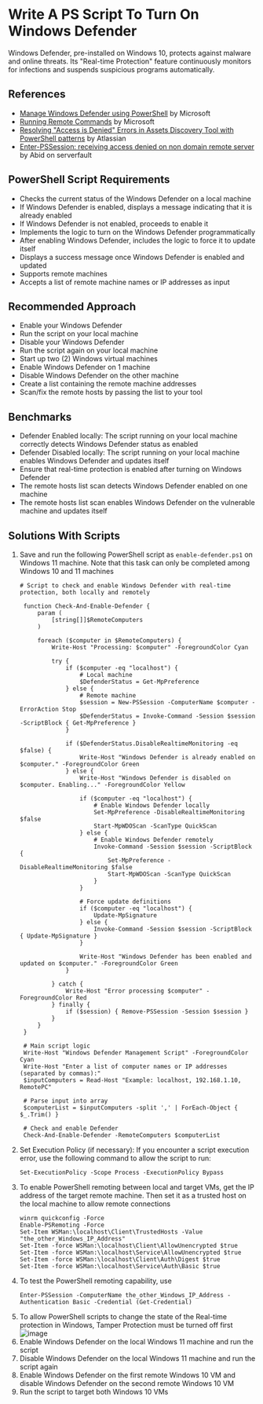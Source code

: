 # Write A PS Script To Turn On Windows Defender
Windows Defender, pre-installed on Windows 10, protects against malware and online threats. Its "Real-time Protection" feature continuously monitors for infections and suspends suspicious programs automatically.


## References
- [Manage Windows Defender using PowerShell](https://learn.microsoft.com/en-us/archive/technet-wiki/52251.manage-windows-defender-using-powershell) by Microsoft
- [Running Remote Commands](https://learn.microsoft.com/en-us/powershell/scripting/security/remoting/running-remote-commands?view=powershell-7.4&viewFallbackFrom=powershell-7) by Microsoft
- [Resolving "Access is Denied" Errors in Assets Discovery Tool with PowerShell patterns](https://confluence.atlassian.com/jirakb/resolving-access-is-denied-errors-in-assets-discovery-tool-with-powershell-patterns-1402421369.html) by Atlassian
- [Enter-PSSession: receiving access denied on non domain remote server](https://serverfault.com/questions/1117959/enter-pssession-receiving-access-denied-on-non-domain-remote-server) by Abid on serverfault
  

## PowerShell Script Requirements
- Checks the current status of the Windows Defender on a local machine
- If Windows Defender is enabled, displays a message indicating that it is already enabled
- If Windows Defender is not enabled, proceeds to enable it
- Implements the logic to turn on the Windows Defender programmatically
- After enabling Windows Defender, includes the logic to force it to update itself
- Displays a success message once Windows Defender is enabled and updated
- Supports remote machines
- Accepts a list of remote machine names or IP addresses as input



## Recommended Approach
- Enable your Windows Defender
- Run the script on your local machine
- Disable your Windows Defender
- Run the script again on your local machine
- Start up two (2) Windows virtual machines
- Enable Windows Defender on 1 machine
- Disable Windows Defender on the other machine
- Create a list containing the remote machine addresses
- Scan/fix the remote hosts by passing the list to your tool


## Benchmarks
- Defender Enabled locally: The script running on your local machine correctly detects Windows Defender status as enabled
- Defender Disabled locally: The script running on your local machine enables Windows Defender and updates itself
- Ensure that real-time protection is enabled after turning on Windows Defender
- The remote hosts list scan detects Windows Defender enabled on one machine
- The remote hosts list scan enables Windows Defender on the vulnerable machine and updates itself


## Solutions With Scripts
1. Save and run the following PowerShell script as `enable-defender.ps1` on Windows 11 machine. Note that this task can only be completed among Windows 10 and 11 machines
   ```
   # Script to check and enable Windows Defender with real-time protection, both locally and remotely

    function Check-And-Enable-Defender {
        param (
            [string[]]$RemoteComputers
        )
    
        foreach ($computer in $RemoteComputers) {
            Write-Host "Processing: $computer" -ForegroundColor Cyan
    
            try {
                if ($computer -eq "localhost") {
                    # Local machine
                    $DefenderStatus = Get-MpPreference
                } else {
                    # Remote machine
                    $session = New-PSSession -ComputerName $computer -ErrorAction Stop
                    $DefenderStatus = Invoke-Command -Session $session -ScriptBlock { Get-MpPreference }
                }
    
                if ($DefenderStatus.DisableRealtimeMonitoring -eq $false) {
                    Write-Host "Windows Defender is already enabled on $computer." -ForegroundColor Green
                } else {
                    Write-Host "Windows Defender is disabled on $computer. Enabling..." -ForegroundColor Yellow
    
                    if ($computer -eq "localhost") {
                        # Enable Windows Defender locally
                        Set-MpPreference -DisableRealtimeMonitoring $false
                        Start-MpWDOScan -ScanType QuickScan
                    } else {
                        # Enable Windows Defender remotely
                        Invoke-Command -Session $session -ScriptBlock { 
                            Set-MpPreference -DisableRealtimeMonitoring $false
                            Start-MpWDOScan -ScanType QuickScan
                        }
                    }
    
                    # Force update definitions
                    if ($computer -eq "localhost") {
                        Update-MpSignature
                    } else {
                        Invoke-Command -Session $session -ScriptBlock { Update-MpSignature }
                    }
    
                    Write-Host "Windows Defender has been enabled and updated on $computer." -ForegroundColor Green
                }
    
            } catch {
                Write-Host "Error processing $computer" -ForegroundColor Red
            } finally {
                if ($session) { Remove-PSSession -Session $session }
            }
        }
    }
    
    # Main script logic
    Write-Host "Windows Defender Management Script" -ForegroundColor Cyan
    Write-Host "Enter a list of computer names or IP addresses (separated by commas):"
    $inputComputers = Read-Host "Example: localhost, 192.168.1.10, RemotePC"
    
    # Parse input into array
    $computerList = $inputComputers -split ',' | ForEach-Object { $_.Trim() }
    
    # Check and enable Defender
    Check-And-Enable-Defender -RemoteComputers $computerList
   ```
2. Set Execution Policy (if necessary): If you encounter a script execution error, use the following command to allow the script to run:
   ```
   Set-ExecutionPolicy -Scope Process -ExecutionPolicy Bypass
   ```
3. To enable PowerShell remoting between local and target VMs, get the IP address of the target remote machine. Then set it as a trusted host on the local machine to allow remote connections
   ```
   winrm quickconfig -Force
   Enable-PSRemoting -Force
   Set-Item WSMan:\localhost\Client\TrustedHosts -Value "the_other_Windows_IP_Address"
   Set-Item -force WSMan:\localhost\Client\AllowUnencrypted $true
   Set-Item -force WSMan:\localhost\Service\AllowUnencrypted $true
   Set-Item -force WSMan:\localhost\Client\Auth\Digest $true
   Set-Item -force WSMan:\localhost\Service\Auth\Basic $true
   ```
4. To test the PowerShell remoting capability, use
   ```
   Enter-PSSession -ComputerName the_other_Windows_IP_Address -Authentication Basic -Credential (Get-Credential)
   ```
5. To allow PowerShell scripts to change the state of the Real-time protection in Windows, Tamper Protection must be turned off first
   ![image](https://github.com/user-attachments/assets/c3797063-14f5-4a93-8830-8218c61e4f48)
7. Enable Windows Defender on the local Windows 11 machine and run the script
8. Disable Windows Defender on the local Windows 11 machine and run the script again
9. Enable Windows Defender on the first remote Windows 10 VM and disable Windows Defender on the second remote Windows 10 VM
10. Run the script to target both Windows 10 VMs


